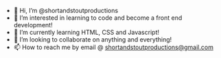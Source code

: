 - 👋 Hi, I’m @shortandstoutproductions
- 👀 I’m interested in learning to code and become a front end development!
- 🌱 I’m currently learning HTML, CSS and Javascript!
- 💞️ I’m looking to collaborate on anything and everything!
- 📫 How to reach me by email @ shortandstoutproductions@gmail.com

<!---
shortandstoutproductions/shortandstoutproductions is a ✨ special ✨ repository because its `README.md` (this file) appears on your GitHub profile.
You can click the Preview link to take a look at your changes.
--->
